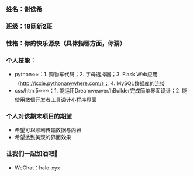 ### 姓名：谢依希
### 班级：18网新2班
### 性格：你的快乐源泉（具体指哪方面，你猜）
### 个人技能：
* python⭐⭐：1. 购物车代码；2. 字母选择器；3. Flask Web应用（http://icxie.pythonanywhere.com/）； 4. MySQL数据库的连接
* css/html5⭐⭐⭐：1. 能运用Dreamweaver/hBuilder完成简单界面设计；2. 能使用微信开发者工具设计小程序界面 
### 个人对该期末项目的期望
* 希望可以顺利传输数据与内容
* 希望达到美观的界面效果
### 让我们一起加油吧💪
* WeChat：halo-xyx
